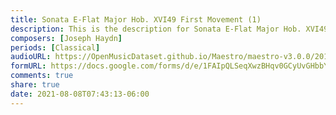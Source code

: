```yaml
---
title: Sonata E-Flat Major Hob. XVI49 First Movement (1)
description: This is the description for Sonata E-Flat Major Hob. XVI49 First Movement by Joseph Haydn
composers: [Joseph Haydn]
periods: [Classical]
audioURL: https://OpenMusicDataset.github.io/Maestro/maestro-v3.0.0/2011/MIDI-Unprocessed_04_R1_2011_MID--AUDIO_R1-D2_03_Track03_wav.midi
formURL: https://docs.google.com/forms/d/e/1FAIpQLSeqXwzBHqv0GCyUvGHbbY2-dmdHiJjQNI7vNPwqLCR6G1sB7w/viewform
comments: true
share: true
date: 2021-08-08T07:43:13-06:00
---
```

